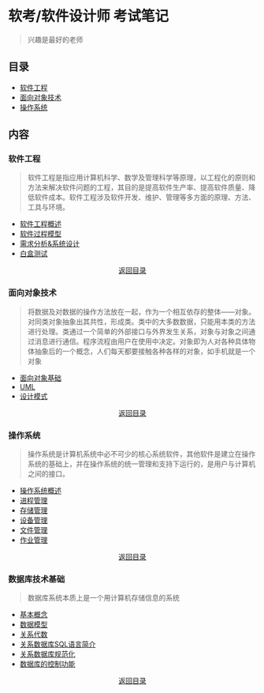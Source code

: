 # 软考/软件设计师 考试笔记 
> 兴趣是最好的老师  

## 目录
- [软件工程](#软件工程) 
- [面向对象技术](#面向对象技术)  
- [操作系统](#操作系统)

## 内容  
### 软件工程  
> 软件工程是指应用计算机科学、数学及管理科学等原理，以工程化的原则和方法来解决软件问题的工程，其目的是提高软件生产率、提高软件质量、降低软件成本。软件工程涉及软件开发、维护、管理等多方面的原理、方法、工具与环境。  

- [软件工程概述](https://github.com/gong2xi/Software-exams/tree/main/%E8%BD%AF%E4%BB%B6%E5%B7%A5%E7%A8%8B#%E8%BD%AF%E4%BB%B6%E5%B7%A5%E7%A8%8B%E6%A6%82%E8%BF%B0)  
- [软件过程模型](https://github.com/gong2xi/Software-exams/tree/main/%E8%BD%AF%E4%BB%B6%E5%B7%A5%E7%A8%8B#%E8%BD%AF%E4%BB%B6%E8%BF%87%E7%A8%8B%E6%A8%A1%E5%9E%8B)
- [需求分析&系统设计](https://github.com/gong2xi/Software-exams/tree/main/%E8%BD%AF%E4%BB%B6%E5%B7%A5%E7%A8%8B#%E9%9C%80%E6%B1%82%E5%88%86%E6%9E%90%E4%B8%8E%E7%B3%BB%E7%BB%9F%E8%AE%BE%E8%AE%A1)
- [白盒测试](https://github.com/gong2xi/Software-exams/tree/main/%E8%BD%AF%E4%BB%B6%E5%B7%A5%E7%A8%8B#%E7%99%BD%E7%9B%92%E6%B5%8B%E8%AF%95)  

<div align=center >
<a href=#目录>返回目录</a>
</div>

### 面向对象技术
> 将数据及对数据的操作方法放在一起，作为一个相互依存的整体——对象。对同类对象抽象出其共性，形成类。类中的大多数数据，只能用本类的方法进行处理。类通过一个简单的外部接口与外界发生关系，对象与对象之间通过消息进行通信。程序流程由用户在使用中决定。对象即为人对各种具体物体抽象后的一个概念，人们每天都要接触各种各样的对象，如手机就是一个对象  

- [面向对象基础]()
- [UML]()
- [设计模式]()  

<div align=center >
<a href=#目录>返回目录</a>
</div>

### 操作系统  
> 操作系统是计算机系统中必不可少的核心系统软件，其他软件是建立在操作系统的基础上，并在操作系统的统一管理和支持下运行的，是用户与计算机之间的接口。  

- [操作系统概述]()
- [进程管理]()
- [存储管理]()
- [设备管理]()
- [文件管理]()
- [作业管理]()  

<div align=center >
<a href=#目录>返回目录</a>
</div>

### 数据库技术基础
> 数据库系统本质上是一个用计算机存储信息的系统

- [基本概念]()
- [数据模型]()
- [关系代数]()
- [关系数据库SQL语言简介]()
- [关系数据库规范化]()
- [数据库的控制功能]()

<div align=center >
<a href=#目录>返回目录</a>
</div>
